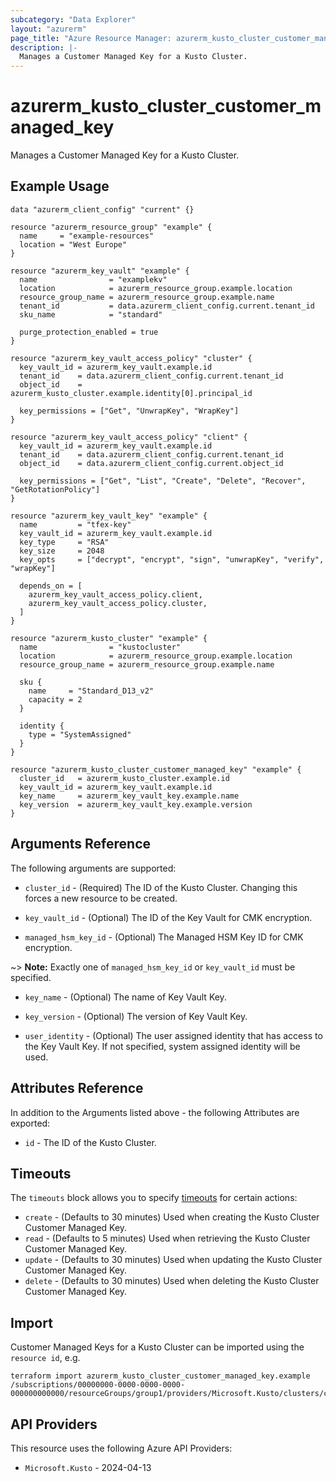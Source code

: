 ```yaml
---
subcategory: "Data Explorer"
layout: "azurerm"
page_title: "Azure Resource Manager: azurerm_kusto_cluster_customer_managed_key"
description: |-
  Manages a Customer Managed Key for a Kusto Cluster.
---
```


# azurerm_kusto_cluster_customer_managed_key

Manages a Customer Managed Key for a Kusto Cluster.

## Example Usage

```hcl
data "azurerm_client_config" "current" {}

resource "azurerm_resource_group" "example" {
  name     = "example-resources"
  location = "West Europe"
}

resource "azurerm_key_vault" "example" {
  name                = "examplekv"
  location            = azurerm_resource_group.example.location
  resource_group_name = azurerm_resource_group.example.name
  tenant_id           = data.azurerm_client_config.current.tenant_id
  sku_name            = "standard"

  purge_protection_enabled = true
}

resource "azurerm_key_vault_access_policy" "cluster" {
  key_vault_id = azurerm_key_vault.example.id
  tenant_id    = data.azurerm_client_config.current.tenant_id
  object_id    = azurerm_kusto_cluster.example.identity[0].principal_id

  key_permissions = ["Get", "UnwrapKey", "WrapKey"]
}

resource "azurerm_key_vault_access_policy" "client" {
  key_vault_id = azurerm_key_vault.example.id
  tenant_id    = data.azurerm_client_config.current.tenant_id
  object_id    = data.azurerm_client_config.current.object_id

  key_permissions = ["Get", "List", "Create", "Delete", "Recover", "GetRotationPolicy"]
}

resource "azurerm_key_vault_key" "example" {
  name         = "tfex-key"
  key_vault_id = azurerm_key_vault.example.id
  key_type     = "RSA"
  key_size     = 2048
  key_opts     = ["decrypt", "encrypt", "sign", "unwrapKey", "verify", "wrapKey"]

  depends_on = [
    azurerm_key_vault_access_policy.client,
    azurerm_key_vault_access_policy.cluster,
  ]
}

resource "azurerm_kusto_cluster" "example" {
  name                = "kustocluster"
  location            = azurerm_resource_group.example.location
  resource_group_name = azurerm_resource_group.example.name

  sku {
    name     = "Standard_D13_v2"
    capacity = 2
  }

  identity {
    type = "SystemAssigned"
  }
}

resource "azurerm_kusto_cluster_customer_managed_key" "example" {
  cluster_id   = azurerm_kusto_cluster.example.id
  key_vault_id = azurerm_key_vault.example.id
  key_name     = azurerm_key_vault_key.example.name
  key_version  = azurerm_key_vault_key.example.version
}
```

## Arguments Reference

The following arguments are supported:

* `cluster_id` - (Required) The ID of the Kusto Cluster. Changing this forces a new resource to be created.

* `key_vault_id` - (Optional) The ID of the Key Vault for CMK encryption.

* `managed_hsm_key_id` - (Optional) The Managed HSM Key ID for CMK encryption.

~> **Note:** Exactly one of `managed_hsm_key_id` or `key_vault_id` must be specified.

* `key_name` - (Optional) The name of Key Vault Key.

* `key_version` - (Optional) The version of Key Vault Key.

* `user_identity` - (Optional) The user assigned identity that has access to the Key Vault Key. If not specified, system assigned identity will be used.

## Attributes Reference

In addition to the Arguments listed above - the following Attributes are exported:

* `id` - The ID of the Kusto Cluster.

## Timeouts

The `timeouts` block allows you to specify [timeouts](https://developer.hashicorp.com/terraform/language/resources/configure#define-operation-timeouts) for certain actions:

* `create` - (Defaults to 30 minutes) Used when creating the Kusto Cluster Customer Managed Key.
* `read` - (Defaults to 5 minutes) Used when retrieving the Kusto Cluster Customer Managed Key.
* `update` - (Defaults to 30 minutes) Used when updating the Kusto Cluster Customer Managed Key.
* `delete` - (Defaults to 30 minutes) Used when deleting the Kusto Cluster Customer Managed Key.

## Import

Customer Managed Keys for a Kusto Cluster can be imported using the `resource id`, e.g.

```shell
terraform import azurerm_kusto_cluster_customer_managed_key.example /subscriptions/00000000-0000-0000-0000-000000000000/resourceGroups/group1/providers/Microsoft.Kusto/clusters/cluster1
```

## API Providers
<!-- This section is generated, changes will be overwritten -->
This resource uses the following Azure API Providers:

* `Microsoft.Kusto` - 2024-04-13

